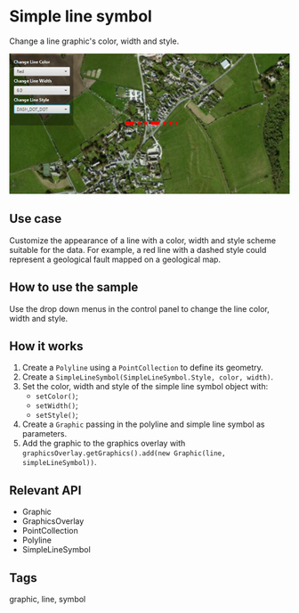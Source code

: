 # Simple line symbol

Change a line graphic's color, width and style.

![Image of simple line symbol](SimpleLineSymbol.png)

## Use case

Customize the appearance of a line with a color, width and style scheme suitable for the data. For example, a red line with a dashed style could represent a geological fault mapped on a geological map. 

## How to use the sample

Use the drop down menus in the control panel to change the line color, width and style.

## How it works

1.  Create a `Polyline` using a `PointCollection` to define its geometry.
2.  Create a `SimpleLineSymbol(SimpleLineSymbol.Style, color, width)`.
3.  Set the color, width and style of the simple line symbol object with:
	* `setColor()`;
	* `setWidth()`;
	* `setStyle()`;  
4.  Create a `Graphic` passing in the polyline and simple line symbol as parameters. 
5.  Add the graphic to the graphics overlay with `graphicsOverlay.getGraphics().add(new Graphic(line, simpleLineSymbol))`.

## Relevant API

* Graphic
* GraphicsOverlay
* PointCollection
* Polyline
* SimpleLineSymbol

## Tags

graphic, line, symbol
